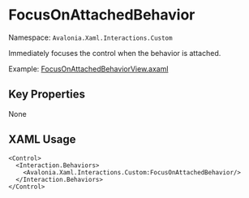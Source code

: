 # FocusOnAttachedBehavior

Namespace: `Avalonia.Xaml.Interactions.Custom`

Immediately focuses the control when the behavior is attached.

Example: [FocusOnAttachedBehaviorView.axaml](samples/BehaviorsTestApplication/Views/Pages/FocusOnAttachedBehaviorView.axaml)

## Key Properties
None

## XAML Usage
```xaml
<Control>
  <Interaction.Behaviors>
    <Avalonia.Xaml.Interactions.Custom:FocusOnAttachedBehavior/>
  </Interaction.Behaviors>
</Control>
```

